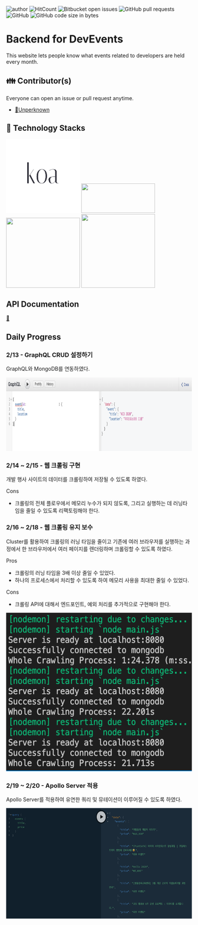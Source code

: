 ![author](https://img.shields.io/badge/author-Unperknown-lightgrey.svg)
![HitCount](http://hits.dwyl.io/Unperknown/DevEvents-Backend.svg)
![Bitbucket open issues](https://img.shields.io/github/issues/Unperknown/DevEvents-Backend)
![GitHub pull requests](https://img.shields.io/github/issues-pr/Unperknown/DevEvents-Backend)
![GitHub](https://img.shields.io/github/license/Unperknown/DevEvents)
![GitHub code size in bytes](https://img.shields.io/github/languages/code-size/Unperknown/DevEvents-Backend)

# Backend for DevEvents

This website lets people know what events related to developers are held every month.

## 👪 Contributor(s)

Everyone can open an issue or pull request anytime.

- [🔗Unperknown](https://github.com/Unperknown)

## 🔑 Technology Stacks

<img src="https://raw.githubusercontent.com/koajs/koa/HEAD/docs/logo.png" width="200" height="200" />
<img src="https://www.nginx.com/wp-content/uploads/2018/08/NGINX-logo-rgb-large.png" width="200" height="80" />
<img src="https://www.docker.com/sites/default/files/d8/2019-07/vertical-logo-monochromatic.png" width="200" height="190">
<img src="https://upload.wikimedia.org/wikipedia/commons/thumb/1/17/GraphQL_Logo.svg/1024px-GraphQL_Logo.svg.png" width="200" height="200">

## API Documentation

[🔗]()

## Daily Progress

### 2/13 - GraphQL CRUD 설정하기

GraphQL와 MongoDB를 연동하였다.

<img src="docs/1.png" width="1000" height="200">

### 2/14 ~ 2/15 - 웹 크롤링 구현

개발 행사 사이트의 데이터를 크롤링하여 저장될 수 있도록 하였다.

Cons
- 크롤링의 전체 플로우에서 메모리 누수가 되지 않도록, 그리고 실행하는 데 러닝타임을 줄일 수 있도록 리팩토링해야 한다.

### 2/16 ~ 2/18 - 웹 크롤링 유지 보수

Cluster를 활용하여 크롤링의 러닝 타임을 줄이고 기존에 여러 브라우저를 실행하는 과정에서 한 브라우저에서 여러 페이지를 렌더링하며 크롤링할 수 있도록 하였다.

Pros
- 크롤링의 러닝 타임을 3배 이상 줄일 수 있었다.
- 하나의 프로세스에서 처리할 수 있도록 하여 메모리 사용을 최대한 줄일 수 있었다.

Cons
- 크롤링 API에 대해서 엔드포인트, 예외 처리를 추가적으로 구현해야 한다.

<img src="docs/2.png" width="550" height="430">

### 2/19 ~ 2/20 - Apollo Server 적용

Apollo Server를 적용하여 유연한 쿼리 및 뮤테이션이 이루어질 수 있도록 하였다.

<img src="docs/3.png" width="750" height="300">
